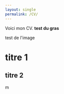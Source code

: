 ```yaml
---
layout: single
permalink: /CV/
---
```


Voici mon CV.
 **test du gras**



 test de l'image

 # titre 1 
 ## titre 2 
m